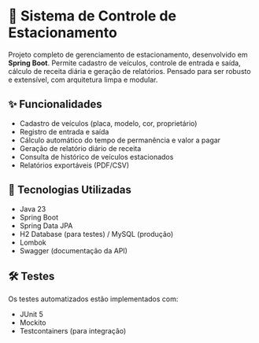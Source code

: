 # 🚗 Sistema de Controle de Estacionamento

Projeto completo de gerenciamento de estacionamento, desenvolvido em **Spring Boot**. Permite cadastro de veículos, controle de entrada e saída, cálculo de receita diária e geração de relatórios. Pensado para ser robusto e extensível, com arquitetura limpa e modular.

## ✨ Funcionalidades

- Cadastro de veículos (placa, modelo, cor, proprietário)
- Registro de entrada e saída
- Cálculo automático do tempo de permanência e valor a pagar
- Geração de relatório diário de receita
- Consulta de histórico de veículos estacionados
- Relatórios exportáveis (PDF/CSV)

## 🔧 Tecnologias Utilizadas

- Java 23
- Spring Boot
- Spring Data JPA
- H2 Database (para testes) / MySQL (produção)
- Lombok
- Swagger (documentação da API)

## 🛠 Testes
Os testes automatizados estão implementados com:

- JUnit 5
- Mockito
- Testcontainers (para integração)
